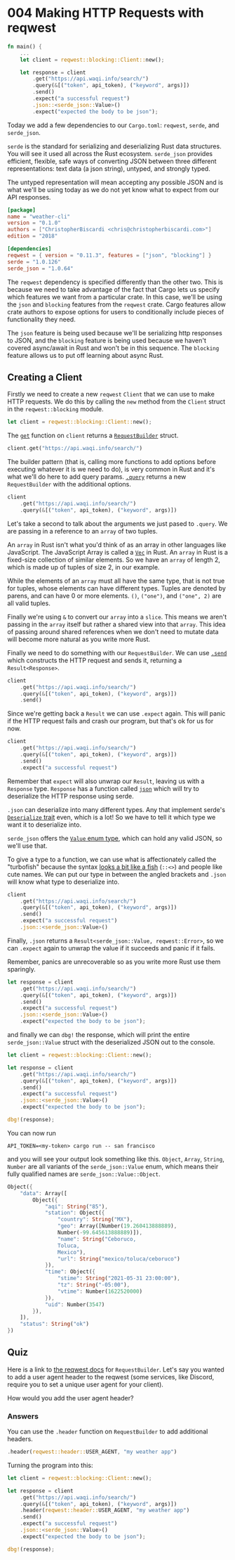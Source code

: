 # 004 Making HTTP Requests with reqwest

```rust
fn main() {
    ...
    let client = reqwest::blocking::Client::new();

    let response = client
        .get("https://api.waqi.info/search/")
        .query(&[("token", api_token), ("keyword", args)])
        .send()
        .expect("a successful request")
        .json::<serde_json::Value>()
        .expect("expected the body to be json");
```

Today we add a few dependencies to our `Cargo.toml`: `reqwest`, `serde`, and `serde_json`.

`serde` is the standard for serializing and deserializing Rust data structures. You will see it used all across the Rust ecosystem. `serde_json` provides efficient, flexible, safe ways of converting JSON between three different representations: text data (a json string), untyped, and strongly typed.

The untyped representation will mean accepting any possible JSON and is what we'll be using today as we do not yet know what to expect from our API responses.

```toml
[package]
name = "weather-cli"
version = "0.1.0"
authors = ["ChristopherBiscardi <chris@christopherbiscardi.com>"]
edition = "2018"

[dependencies]
reqwest = { version = "0.11.3", features = ["json", "blocking"] }
serde = "1.0.126"
serde_json = "1.0.64"
```

The `reqwest` dependency is specified differently than the other two. This is because we need to take advantage of the fact that Cargo lets us specify which features we want from a particular crate. In this case, we'll be using the `json` and `blocking` features from the `reqwest` crate. Cargo features allow crate authors to expose options for users to conditionally include pieces of functionality they need.

The `json` feature is being used because we'll be serializing http responses to JSON, and the `blocking` feature is being used because we haven't covered async/await in Rust and won't be in this sequence. The `blocking` feature allows us to put off learning about async Rust.

## Creating a Client

Firstly we need to create a new `reqwest` `Client` that we can use to make HTTP requests. We do this by calling the `new` method from the `Client` struct in the `reqwest::blocking` module.

```rust
let client = reqwest::blocking::Client::new();
```

The [`get`](https://docs.rs/reqwest/0.11.3/reqwest/blocking/struct.Client.html#method.get) function on `client` returns a [`RequestBuilder`](https://docs.rs/reqwest/0.11.3/reqwest/blocking/struct.RequestBuilder.html) struct.

```rust
client.get("https://api.waqi.info/search/")
```

The builder pattern (that is, calling more functions to add options before executing whatever it is we need to do), is very common in Rust and it's what we'll do here to add query params. [`.query`](https://docs.rs/reqwest/0.11.3/reqwest/blocking/struct.RequestBuilder.html#method.query) returns a new `RequestBuilder` with the additional options.

```rust
client
    .get("https://api.waqi.info/search/")
    .query(&[("token", api_token), ("keyword", args)])
```

Let's take a second to talk about the arguments we just pased to `.query`. We are passing in a reference to an `array` of two tuples.

An `array` in Rust isn't what you'd think of as an array in other languages like JavaScript. The JavaScript Array is called a [`Vec`](https://doc.rust-lang.org/std/vec/struct.Vec.html) in Rust. An `array` in Rust is a fixed-size collection of similar elements. So we have an `array` of length 2, which is made up of tuples of size 2, in our example.

While the elements of an `array` must all have the same type, that is not true for tuples, whose elements can have different types. Tuples are denoted by parens, and can have 0 or more elements. `()`, `("one")`, and `("one", 2)` are all valid tuples.

Finally we're using `&` to convert our `array` into a `slice`. This means we aren't passing in the `array` itself but rather a shared view into that `array`. This idea of passing around shared references when we don't need to mutate data will become more natural as you write more Rust.

Finally we need to do something with our `RequestBuilder`. We can use [`.send`](https://docs.rs/reqwest/0.11.3/reqwest/blocking/struct.RequestBuilder.html#method.send) which constructs the HTTP request and sends it, returning a `Result<Response>`.

```rust
client
    .get("https://api.waqi.info/search/")
    .query(&[("token", api_token), ("keyword", args)])
    .send()
```

Since we're getting back a `Result` we can use `.expect` again. This will panic if the HTTP request fails and crash our program, but that's ok for us for now.

```rust
client
    .get("https://api.waqi.info/search/")
    .query(&[("token", api_token), ("keyword", args)])
    .send()
    .expect("a successful request")
```

Remember that `expect` will also unwrap our `Result`, leaving us with a `Response` type. `Response` has a function called [`json`](https://docs.rs/reqwest/0.11.3/reqwest/blocking/struct.Response.html#method.json) which will try to deserialize the HTTP response using serde.

`.json` can deserialize into many different types. Any that implement serde's [`Deserialize` trait](https://docs.serde.rs/serde/trait.Deserialize.html) even, which is a lot! So we have to tell it which type we want it to deserialize into.

`serde_json` offers the [`Value` enum type](https://docs.serde.rs/serde_json/value/enum.Value.html), which can hold any valid JSON, so we'll use that.

To give a type to a function, we can use what is affectionately called the "turbofish" because the syntax [looks a bit like a fish](https://turbo.fish/) (`::<>`) and people like cute names. We can put our type in between the angled brackets and `.json` will know what type to deserialize into.

```rust
client
    .get("https://api.waqi.info/search/")
    .query(&[("token", api_token), ("keyword", args)])
    .send()
    .expect("a successful request")
    .json::<serde_json::Value>()
```

Finally, `.json` returns a `Result<serde_json::Value, reqwest::Error>`, so we can `.expect` again to unwrap the value if it succeeds and panic if it fails.

Remember, panics are unrecoverable so as you write more Rust use them sparingly.

```rust
let response = client
    .get("https://api.waqi.info/search/")
    .query(&[("token", api_token), ("keyword", args)])
    .send()
    .expect("a successful request")
    .json::<serde_json::Value>()
    .expect("expected the body to be json");
```

and finally we can `dbg!` the response, which will print the entire `serde_json::Value` struct with the deserialized JSON out to the console.

```rust
let client = reqwest::blocking::Client::new();

let response = client
    .get("https://api.waqi.info/search/")
    .query(&[("token", api_token), ("keyword", args)])
    .send()
    .expect("a successful request")
    .json::<serde_json::Value>()
    .expect("expected the body to be json");

dbg!(response);
```

You can now run

```shell
API_TOKEN=<my-token> cargo run -- san francisco
```

and you will see your output look something like this. `Object`, `Array`, `String`, `Number` are all variants of the `serde_json::Value` enum, which means their fully qualified names are `serde_json::Value::Object`.

```rust
Object({
    "data": Array([
        Object({
            "aqi": String("85"),
            "station": Object({
                "country": String("MX"),
                "geo": Array([Number(19.260413888889),
                Number(-99.645613888889)]),
                "name": String("Ceboruco,
                Toluca,
                Mexico"),
                "url": String("mexico/toluca/ceboruco")
            }),
            "time": Object({
                "stime": String("2021-05-31 23:00:00"),
                "tz": String("-05:00"),
                "vtime": Number(1622520000)
            }),
            "uid": Number(3547)
        }),
    ]),
    "status": String("ok")
})
```

## Quiz

Here is a link to [the reqwest docs](https://docs.rs/reqwest/0.11.3/reqwest/blocking/struct.RequestBuilder.html) for `RequestBuilder`. Let's say you wanted to add a user agent header to the reqwest (some services, like Discord, require you to set a unique user agent for your client).

How would you add the user agent header?

### Answers

You can use the `.header` function on `RequestBuilder` to add additional headers.

```rust
.header(reqwest::header::USER_AGENT, "my weather app")
```

Turning the program into this:

```rust
let client = reqwest::blocking::Client::new();

let response = client
    .get("https://api.waqi.info/search/")
    .query(&[("token", api_token), ("keyword", args)])
    .header(reqwest::header::USER_AGENT, "my weather app")
    .send()
    .expect("a successful request")
    .json::<serde_json::Value>()
    .expect("expected the body to be json");

dbg!(response);
```
